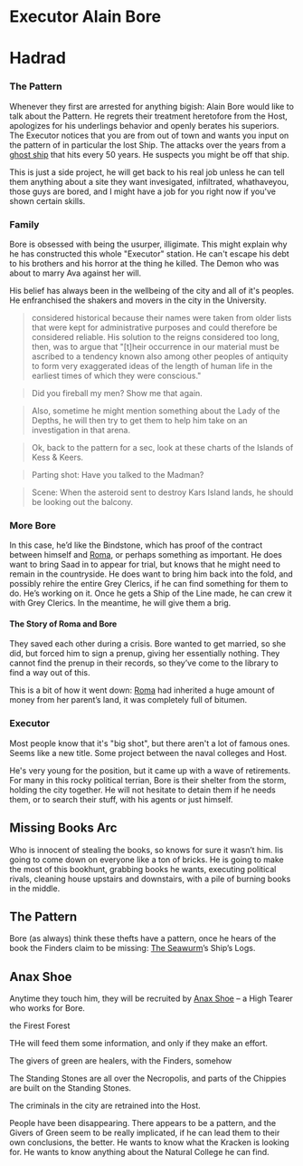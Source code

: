 # Executor Alain Bore

# Hadrad

### The Pattern

Whenever they first are arrested for anything bigish: Alain Bore would like to talk about the Pattern. He regrets their treatment heretofore from the Host, apologizes for his underlings behavior and openly berates his superiors. The Executor notices that you are from out of town and wants you input on the pattern of in particular the lost Ship. The attacks over the years from a [ghost ship](/l/the_wave_finder.md) that hits every 50 years. He suspects you might be off that ship.

This is just a side project, he will get back to his real job unless he can tell them anything about a site they want invesigated, infiltrated, whathaveyou, those guys are bored, and I might have a job for you right now if you've shown certain skills. 

### Family

Bore is obsessed with being the usurper, illigimate. This might explain why he has constructed this whole "Executor" station. He can't escape his debt to his brothers and his horror at the thing he killed. The Demon who was about to marry Ava against her will. 

His belief has always been in the wellbeing of the city and all of it's peoples. He enfranchised the shakers and movers in the city in the University. 

> considered historical because their names were taken from older lists that were kept for administrative purposes and could therefore be considered reliable. His solution to the reigns considered too long, then, was to argue that "[t]heir occurrence in our material must be ascribed to a tendency known also among other peoples of antiquity to form very exaggerated ideas of the length of human life in the earliest times of which they were conscious."

> Did you fireball my men? Show me that again.

> Also, sometime he might mention something about the Lady of the Depths, he will then try to get them to help him take on an investigation in that arena.

>Ok, back to the pattern for a sec, look at these charts of the Islands of Kess & Keers.

> Parting shot: Have you talked to the Madman?

> Scene: When the asteroid sent to destroy Kars Island lands, he should be looking out the balcony.


### More Bore

In this case, he’d like the Bindstone, which has proof of the contract between himself and [Roma](/p/roma.md), or perhaps something as important. He does want to bring Saad in to appear for trial, but knows that he might need to remain in the countryside. He does want to bring him back into the fold, and possibly rehire the entire Grey Clerics, if he can find something for them to do. He’s working on it. Once he gets a Ship of the Line made, he can crew it with Grey Clerics. In the meantime, he will give them a brig.


#### The Story of Roma and Bore

They saved each other during a crisis. Bore wanted to get married, so she did, but forced him to sign a prenup, giving her essentially nothing. They cannot find the prenup in their records, so they’ve come to the library to find a way out of this.

This is a bit of how it went down: [Roma](/p/roma.md) had inherited a huge amount of money from her parent’s land, it was completely full of bitumen.

### Executor

Most people know that it's "big shot", but there aren't a lot of famous ones. Seems like a new title. Some project between the naval colleges and Host.

He's very young for the position, but it came up with a wave of retirements. For many in this rocky political terrian, Bore is their shelter from the storm, holding the city together. He will not hesitate to detain them if he needs them, or to search their stuff, with his agents or just himself.

## Missing Books Arc

Who is innocent of stealing the books, so knows for sure it wasn’t him. Iis going to come down on everyone like a ton of bricks. He is going to make the most of this bookhunt, grabbing books he wants, executing political rivals, cleaning house upstairs and downstairs, with a pile of burning books in the middle.


## The Pattern
Bore (as always) think these thefts have a pattern, once he hears of the book the Finders claim to be missing: [The Seawurm](/l/the_seawurm.md)’s Ship’s Logs.


## Anax Shoe

Anytime they touch him, they will be recruited by [Anax Shoe](/p/shoe.md) – a High Tearer who works for Bore.

the Firest Forest

THe will feed them some information, and only if they make an effort.

The givers of green are healers, with the Finders, somehow

The Standing Stones are all over the Necropolis, and parts of the Chippies are built on the Standing Stones.

The criminals in the city are retrained into the Host.

People have been disappearing. There appears to be a pattern, and the Givers of Green seem to be really implicated, if he can lead them to their own conclusions, the better.
He wants to know what the Kracken is looking for.
He wants to know anything about the Natural College he can find.

